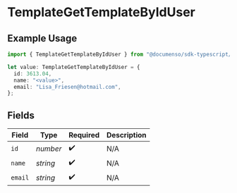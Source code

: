 # TemplateGetTemplateByIdUser

## Example Usage

```typescript
import { TemplateGetTemplateByIdUser } from "@documenso/sdk-typescript/models/operations";

let value: TemplateGetTemplateByIdUser = {
  id: 3613.04,
  name: "<value>",
  email: "Lisa_Friesen@hotmail.com",
};
```

## Fields

| Field              | Type               | Required           | Description        |
| ------------------ | ------------------ | ------------------ | ------------------ |
| `id`               | *number*           | :heavy_check_mark: | N/A                |
| `name`             | *string*           | :heavy_check_mark: | N/A                |
| `email`            | *string*           | :heavy_check_mark: | N/A                |